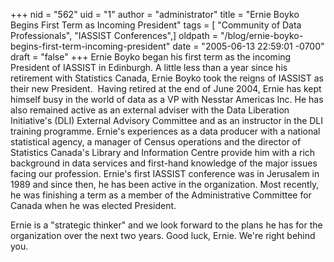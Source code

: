 +++
nid = "562"
uid = "1"
author = "administrator"
title = "Ernie Boyko Begins First Term as Incoming President"
tags = [ "Community of Data Professionals", "IASSIST Conferences",]
oldpath = "/blog/ernie-boyko-begins-first-term-incoming-president"
date = "2005-06-13 22:59:01 -0700"
draft = "false"
+++
Ernie Boyko began his first term as the incoming President of IASSIST in
Edinburgh. A little less than a year since his retirement with
Statistics Canada, Ernie Boyko took the reigns of IASSIST as their new
President.  Having retired at the end of June 2004, Ernie has kept
himself busy in the world of data as a VP with Nesstar Americas Inc. He
has also remained active as an external adviser with the Data Liberation
Initiative's (DLI) External Advisory Committee and as an instructor in
the DLI training programme. Ernie's experiences as a data producer with
a national statistical agency, a manager of Census operations and the
director of Statistics Canada's Library and Information Centre provide
him with a rich background in data services and first-hand knowledge of
the major issues facing our profession. Ernie's first IASSIST
conference was in Jerusalem in 1989 and since then, he has been active
in the organization. Most recently, he was finishing a term as a member
of the Administrative Committee for Canada when he was elected
President.

Ernie is a "strategic thinker" and we look forward to the plans he has
for the organization over the next two years. Good luck, Ernie. We're
right behind you.
